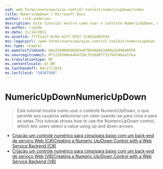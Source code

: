 ```yaml
---
uid: web-forms/overview/ajax-control-toolkit/numericupdown/index
title: NumericUpDown | Microsoft Docs
author: rick-anderson
description: Este tutorial mostra como usar o controle NumericUpDown, o que permite aos usuários selecionar um valor usando-se para cima e para as setas.
ms.author: riande
ms.date: 11/14/2011
ms.assetid: 77751a27-0c0a-41ff-9547-1c0d2ed03fd4
msc.legacyurl: /web-forms/overview/ajax-control-toolkit/numericupdown
msc.type: chapter
ms.openlocfilehash: bbe259960bdbd02e070630b6b1000e2e999469f0
ms.sourcegitcommit: 0f1119340e4464720cfd16d0ff15764746ea1fea
ms.translationtype: MT
ms.contentlocale: pt-BR
ms.lasthandoff: 04/17/2019
ms.locfileid: "59387588"
---
```

# <a name="numericupdown"></a><span data-ttu-id="15163-103">NumericUpDown</span><span class="sxs-lookup"><span data-stu-id="15163-103">NumericUpDown</span></span>

> <span data-ttu-id="15163-104">Este tutorial mostra como usar o controle NumericUpDown, o que permite aos usuários selecionar um valor usando-se para cima e para as setas.</span><span class="sxs-lookup"><span data-stu-id="15163-104">This tutorial shows how to use the NumericUpDown control, which lets users select a value using up and down arrows.</span></span>


- [<span data-ttu-id="15163-105">Criação um controle numérico para cima/para baixo com um back-end de serviço Web (C#)</span><span class="sxs-lookup"><span data-stu-id="15163-105">Creating a Numeric Up/Down Control with a Web Service Backend (C#)</span></span>](creating-a-numeric-up-down-control-with-a-web-service-backend-cs.md)
- [<span data-ttu-id="15163-106">Criação um controle numérico para cima/para baixo com um back-end de serviço Web (VB)</span><span class="sxs-lookup"><span data-stu-id="15163-106">Creating a Numeric Up/Down Control with a Web Service Backend (VB)</span></span>](creating-a-numeric-up-down-control-with-a-web-service-backend-vb.md)
